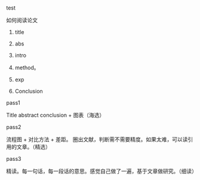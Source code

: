 #####  

test

如何阅读论文

1. title                 

2. abs                  
3. intro
4. method。  
5. exp
6. Conclusion       



pass1

Title  abstract conclusion + 图表（海选）

pass2

流程图 + 对比方法 + 差距。 圈出文献，判断需不需要精度。如果太难，可以读引用的文章。（精选）

pass3

精读。每一句话，每一段话的意思。感觉自己做了一遍，基于文章做研究。（细读）
